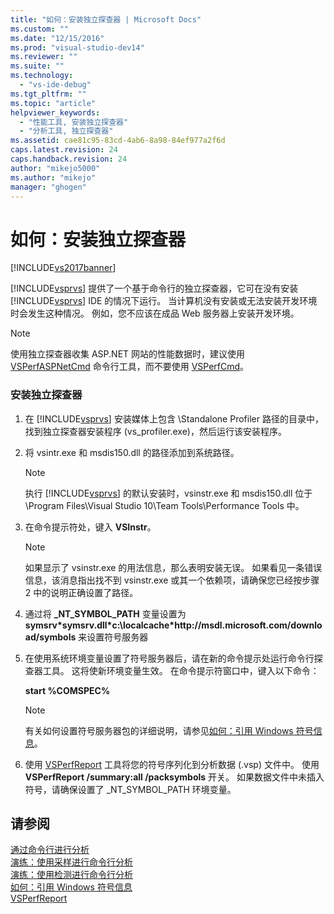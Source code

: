 ```yaml
---
title: "如何：安装独立探查器 | Microsoft Docs"
ms.custom: ""
ms.date: "12/15/2016"
ms.prod: "visual-studio-dev14"
ms.reviewer: ""
ms.suite: ""
ms.technology: 
  - "vs-ide-debug"
ms.tgt_pltfrm: ""
ms.topic: "article"
helpviewer_keywords: 
  - "性能工具, 安装独立探查器"
  - "分析工具, 独立探查器"
ms.assetid: cae81c95-83cd-4ab6-8a98-84ef977a2f6d
caps.latest.revision: 24
caps.handback.revision: 24
author: "mikejo5000"
ms.author: "mikejo"
manager: "ghogen"
---
```

# 如何：安装独立探查器
[!INCLUDE[vs2017banner](../code-quality/includes/vs2017banner.md)]

[!INCLUDE[vsprvs](../code-quality/includes/vsprvs_md.md)] 提供了一个基于命令行的独立探查器，它可在没有安装 [!INCLUDE[vsprvs](../code-quality/includes/vsprvs_md.md)] IDE 的情况下运行。  当计算机没有安装或无法安装开发环境时会发生这种情况。  例如，您不应该在成品 Web 服务器上安装开发环境。  
  
> [!NOTE]
>  使用独立探查器收集 ASP.NET 网站的性能数据时，建议使用 [VSPerfASPNetCmd](../profiling/vsperfaspnetcmd.md) 命令行工具，而不要使用 [VSPerfCmd](../profiling/vsperfcmd.md)。  
  
### 安装独立探查器  
  
1.  在 [!INCLUDE[vsprvs](../code-quality/includes/vsprvs_md.md)] 安装媒体上包含 \\Standalone Profiler 路径的目录中，找到独立探查器安装程序 \(vs\_profiler.exe\)，然后运行该安装程序。  
  
2.  将 vsintr.exe 和 msdis150.dll 的路径添加到系统路径。  
  
    > [!NOTE]
    >  执行 [!INCLUDE[vsprvs](../code-quality/includes/vsprvs_md.md)] 的默认安装时，vsinstr.exe 和 msdis150.dll 位于 \\Program Files\\Visual Studio 10\\Team Tools\\Performance Tools 中。  
  
3.  在命令提示符处，键入 **VSInstr**。  
  
    > [!NOTE]
    >  如果显示了 vsinstr.exe 的用法信息，那么表明安装无误。  如果看见一条错误信息，该消息指出找不到 vsinstr.exe 或其一个依赖项，请确保您已经按步骤 2 中的说明正确设置了路径。  
  
4.  通过将 **\_NT\_SYMBOL\_PATH** 变量设置为 **symsrv\*symsrv.dll\*c:\\localcache\*http:\/\/msdl.microsoft.com\/download\/symbols** 来设置符号服务器  
  
5.  在使用系统环境变量设置了符号服务器后，请在新的命令提示处运行命令行探查器工具。  这将使新环境变量生效。  在命令提示符窗口中，键入以下命令：  
  
     **start %COMSPEC%**  
  
    > [!NOTE]
    >  有关如何设置符号服务器包的详细说明，请参见[如何：引用 Windows 符号信息](../profiling/how-to-reference-windows-symbol-information.md)。  
  
6.  使用 [VSPerfReport](../profiling/vsperfreport.md) 工具将您的符号序列化到分析数据 \(.vsp\) 文件中。  使用 **VSPerfReport \/summary:all \/packsymbols** 开关。  如果数据文件中未插入符号，请确保设置了 \_NT\_SYMBOL\_PATH 环境变量。  
  
## 请参阅  
 [通过命令行进行分析](../profiling/using-the-profiling-tools-from-the-command-line.md)   
 [演练：使用采样进行命令行分析](../Topic/Walkthrough:%20Command-Line%20Profiling%20Using%20Sampling.md)   
 [演练：使用检测进行命令行分析](../profiling/walkthrough-command-line-profiling-using-instrumentation.md)   
 [如何：引用 Windows 符号信息](../profiling/how-to-reference-windows-symbol-information.md)   
 [VSPerfReport](../profiling/vsperfreport.md)